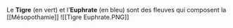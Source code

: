 Le **Tigre** (en vert) et l'**Euphrate** (en bleu) sont des fleuves qui composent la [[Mésopothamie]]
![[Tigre Euphrate.PNG]]